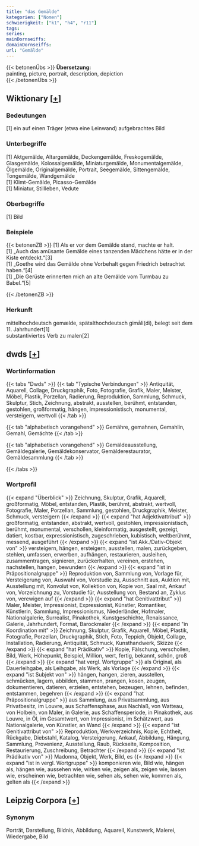 ```yaml
---
title: "das Gemälde"
kategorien: ["Nomen"]
schwierigkeit: ["k1", "h4", "r11"]
tags:
series:
mainDornseiffs:
domainDornseiffs:
url: "Gemälde"
---
```


{{< betonenÜbs >}}
**Übersetzung:**  
painting, picture, portrait, description, depiction  
{{< /betonenÜbs >}}

## Wiktionary [[+](https://de.wiktionary.org/wiki/Gemälde)]

### Bedeutungen
[1] ein auf einen Träger (etwa eine Leinwand) aufgebrachtes Bild  

### Unterbegriffe
[1] Aktgemälde, Altargemälde, Deckengemälde, Freskogemälde, Glasgemälde, Kolossalgemälde, Miniaturgemälde, Monumentalgemälde, Ölgemälde, Originalgemälde, Portrait, Seegemälde, Sittengemälde, Tongemälde, Wandgemälde  
[1] Klimt-Gemälde, Picasso-Gemälde  
[1] Miniatur, Stillleben, Vedute  

### Oberbegriffe
[1] Bild  

### Beispiele
{{< betonenZB >}}
[1] Als er vor dem Gemälde stand, machte er halt.  
[1] „Auch das amüsante Gemälde eines tanzenden Mädchens hätte er in der Kiste entdeckt.“[3]  
[1] „Goethe wird das Gemälde ohne Vorbehalt gegen Friedrich betrachtet haben.“[4]  
[1] „Die Gerüste erinnerten mich an alte Gemälde vom Turmbau zu Babel.“[5]  

{{< /betonenZB >}}
### Herkunft
mittelhochdeutsch gemælde, spätalthochdeutsch gimāli(di), belegt seit dem 11. Jahrhundert[1]  
substantiviertes Verb zu malen[2]  



## dwds [[+](https://www.dwds.de/wb/Gemälde)]

### Wortinformation
{{< tabs "Dwds" >}}
{{< tab "Typische Verbindungen" >}}
Antiquität, Aquarell, Collage, Druckgraphik, Foto, Fotografie, Grafik, Maler, Meister, Möbel, Plastik, Porzellan, Radierung, Reproduktion, Sammlung, Schmuck, Skulptur, Stich, Zeichnung, abstrakt, ausstellen, berühmt, entstanden, gestohlen, großformatig, hängen, impressionistisch, monumental, versteigern, wertvoll
{{< /tab >}}

{{< tab "alphabetisch vorangehend" >}}
Gemähre, gemahnen, Gemahlin, Gemahl, Gemächte
{{< /tab >}}

{{< tab "alphabetisch vorangehend" >}}
Gemäldeausstellung, Gemäldegalerie, Gemäldekonservator, Gemälderestaurator, Gemäldesammlung
{{< /tab >}}

{{< /tabs >}}

### Wortprofil
{{< expand "Überblick" >}} Zeichnung, Skulptur, Grafik, Aquarell, großformatig, Möbel, entstanden, Plastik, berühmt, abstrakt, wertvoll, Fotografie, Maler, Porzellan, Sammlung, gestohlen, Druckgraphik, Meister, Schmuck, versteigern {{< /expand >}}
{{< expand "hat Adjektivattribut" >}} großformatig, entstanden, abstrakt, wertvoll, gestohlen, impressionistisch, berühmt, monumental, verschollen, kleinformatig, ausgestellt, gezeigt, datiert, kostbar, expressionistisch, zugeschrieben, kubistisch, weltberühmt, messend, ausgeführt {{< /expand >}}
{{< expand "ist Akk./Dativ-Objekt von" >}} versteigern, hängen, ersteigern, ausstellen, malen, zurückgeben, stehlen, umfassen, erwerben, aufhängen, restaurieren, ausleihen, zusammentragen, signieren, zurückerhalten, vereinen, erstehen, nachstellen, hangen, bewundern {{< /expand >}}
{{< expand "ist in Präpositionalgruppe" >}} Reproduktion von, Sammlung von, Vorlage für, Versteigerung von, Auswahl von, Vorstudie zu, Ausschnitt aus, Auktion mit, Ausstellung mit, Konvolut von, Kollektion von, Kopie von, Saal mit, Ankauf von, Vorzeichnung zu, Vorstudie für, Ausstellung von, Bestand an, Zyklus von, verewigen auf {{< /expand >}}
{{< expand "hat Genitivattribut" >}} Maler, Meister, Impressionist, Expressionist, Künstler, Romantiker, Künstlerin, Sammlung, Impressionismus, Niederländer, Hofmaler, Nationalgalerie, Surrealist, Pinakothek, Kunstgeschichte, Renaissance, Galerie, Jahrhundert, Format, Barockmaler {{< /expand >}}
{{< expand "in Koordination mit" >}} Zeichnung, Skulptur, Grafik, Aquarell, Möbel, Plastik, Fotografie, Porzellan, Druckgraphik, Stich, Foto, Teppich, Objekt, Collage, Installation, Radierung, Antiquität, Schmuck, Kunsthandwerk, Skizze {{< /expand >}}
{{< expand "hat Prädikativ" >}} Kopie, Fälschung, verschollen, Bild, Werk, Höhepunkt, Beispiel, Million, wert, fertig, bekannt, schön, groß {{< /expand >}}
{{< expand "hat vergl. Wortgruppe" >}} als Original, als Dauerleihgabe, als Leihgabe, als Werk, als Vorlage {{< /expand >}}
{{< expand "ist Subjekt von" >}} hängen, hangen, zieren, ausstellen, schmücken, lagern, abbilden, stammen, prangen, kosen, zeugen, dokumentieren, datieren, erzielen, entstehen, bezeugen, lehnen, befinden, entstammen, begehren {{< /expand >}}
{{< expand "hat Präpositionalgruppe" >}} aus Sammlung, aus Privatsammlung, aus Privatbesitz, im Louvre, aus Schaffensphase, aus Nachlaß, von Watteau, von Holbein, von Maler, in Galerie, aus Schaffensperiode, in Pinakothek, aus Louvre, in Öl, im Gesamtwert, von Impressionist, im Schätzwert, aus Nationalgalerie, von Künstler, an Wand {{< /expand >}}
{{< expand "ist Genitivattribut von" >}} Reproduktion, Werkverzeichnis, Kopie, Echtheit, Rückgabe, Diebstahl, Katalog, Versteigerung, Ankauf, Abbildung, Hängung, Sammlung, Provenienz, Ausstellung, Raub, Rückseite, Komposition, Restaurierung, Zuschreibung, Betrachter {{< /expand >}}
{{< expand "ist Prädikativ von" >}} Madonna, Objekt, Werk, Bild, es {{< /expand >}}
{{< expand "ist in vergl. Wortgruppe" >}} komponieren wie, Bild wie, hängen als, hängen wie, aussehen wie, wirken wie, zeigen als, zeigen wie, lassen wie, erscheinen wie, betrachten wie, sehen als, sehen wie, kommen als, gelten als {{< /expand >}}

## Leipzig Corpora [[+](https://corpora.uni-leipzig.de/en/res?word=Gemälde&corpusId=deu_newscrawl-public_2018)]


### Synonym
Porträt, Darstellung, Bildnis, Abbildung, Aquarell, Kunstwerk, Malerei, Wiedergabe, Bild

